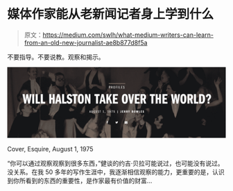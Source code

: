 # 媒体作家能从老新闻记者身上学到什么

> 原文：<https://medium.com/swlh/what-medium-writers-can-learn-from-an-old-new-journalist-ae8b877d8f5a>

不要指导。不要说教。观察和揭示。

![](img/dd7d2eb6e0358eb53da3dabb161a10fe.png)

Cover, Esquire, August 1, 1975

“你可以通过观察观察到很多东西，”健谈的约吉·贝拉可能说过，也可能没有说过。没关系。在我 50 多年的写作生涯中，我逐渐相信观察的能力，更重要的是，认识到你所看到的东西的重要性，是作家最有价值的财富…